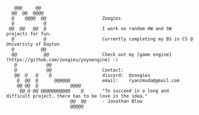        @@@     @@                    
      @@  @@  @@@@                   
      @    @@@@  @@                     Zoogies
      @           @                  
     @@  @@   @@  @                     I work on random HW and SW projects for fun.
      @           @                     Currently completing my BS in CS @ Univeristy of Dayton
      @          @@                            
      @@          @@                    Check out my [game engine](https://github.com/zoogies/yoyoengine) :)
       @           @@                
       @           @@                   Contact:
       @@  @   @    @                   discord:  @zoogies
        @  @@  @      @@@@@@            email:    ryanzmuda@gmail.com
        @@ @@  @            @@@@     
         @@ @ @@ @@@@@@@@@@@    @       "To succeed in a long and difficult project, there has to be love in the idea."
                            @@  @@      - Jonathan Blow
                            @@@@@    
